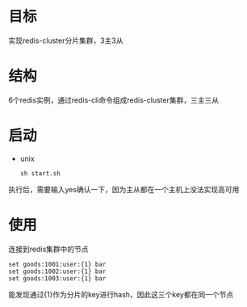 # 目标
实现redis-cluster分片集群，3主3从
# 结构
6个redis实例，通过redis-cli命令组成redis-cluster集群，三主三从
# 启动
- unix
    ```
    sh start.sh
    ```
执行后，需要输入yes确认一下，因为主从都在一个主机上没法实现高可用
# 使用
连接到redis集群中的节点
```
set goods:1001:user:{1} bar
set goods:1002:user:{1} bar
set goods:1003:user:{1} bar
```
能发现通过{1}作为分片的key进行hash，因此这三个key都在同一个节点